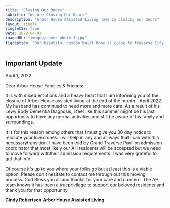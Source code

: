 ```yaml
---
title: "Closing Our Doors"
subtitle: "We Are Closing Our Doors"
description: "Arbor House Assisted Living home is closing our doors"
layout: single
singleCSS: true
Date: 2022-04-01
imageURL: "images/cover-photo-3.jpg"
figcaption: "Our beautiful custom built home is close to Traverse City, yet nestled alongside the Pelizzari Natural Area on a quiet wooded cul de sac on Old Mission Peninsula."
---
```


## Important Update

April 1, 2022

Dear Arbor House Families & Friends:

It is with mixed emotions and a heavy heart that I am informing you of the closure of Arbor House assisted living at the end of the month - April 2022.  My husband has continued to need more and more care.  As a result of his Lewy Body Dementia Diagnosis, I feel like this summer might be his last opportunity to have any normal activities and still be aware of his family and surroundings.

It is for this reason among others that I must give you 30 day notice to relocate your loved ones.  I will help in any and all ways that I can with this necessarytransition.  I have been told by Grand Traverse Pavilion admission coordinator that most likely our AH residents will be accepted but we need to move forward withtheir admission requirements.  I was very grateful to get that info.  
	

Of course it's up to you where your folks go but at least this is a viable option.
Please don't hesitate to contact me through out this moving process.  God Bless you all and thanks for your care and concern.   The AH team knows it has been a trueprivilege to support our beloved residents and thank you for that opportunity.  
	

__Cindy Robertson__
__Arbor House Assisted Living__
